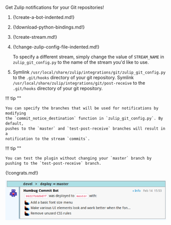 Get Zulip notifications for your Git repositories!

1. {!create-a-bot-indented.md!}

1. {!download-python-bindings.md!}

1. {!create-stream.md!}

1. {!change-zulip-config-file-indented.md!}

    To specify a different stream, simply change the value of `STREAM_NAME` in
    `zulip_git_config.py` to the name of the stream you'd like to use.

1. Symlink `/usr/local/share/zulip/integrations/git/zulip_git_config.py`
   to the `.git/hooks` directory of your git repository. Symlink
   `/usr/local/share/zulip/integrations/git/post-receive` to
   the `.git/hooks` directory of your git repository.

!!! tip ""

    You can specify the branches that will be used for notifications by modifying
    the `commit_notice_destination` function in `zulip_git_config.py`. By default,
    pushes to the `master` and `test-post-receive` branches will result in a
    notification to the stream `commits`.

!!! tip ""

    You can test the plugin without changing your `master` branch by
    pushing to the `test-post-receive` branch.

{!congrats.md!}

![](/static/images/integrations/git/001.png)
